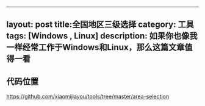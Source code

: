 


---
layout: post
title:全国地区三级选择
category: 工具
tags: [Windows , Linux]
description: 如果你也像我一样经常工作于Windows和Linux，那么这篇文章值得一看
---

## 代码位置
https://github.com/xiaomijiayou/tools/tree/master/area-selection
